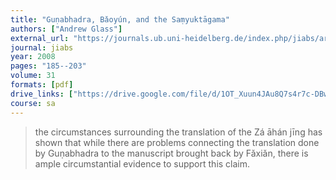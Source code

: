 ```yaml
---
title: "Guṇabhadra, Bǎoyún, and the Saṃyuktāgama"
authors: ["Andrew Glass"]
external_url: "https://journals.ub.uni-heidelberg.de/index.php/jiabs/article/view/9002/2895"
journal: jiabs
year: 2008
pages: "185--203"
volume: 31
formats: [pdf]
drive_links: ["https://drive.google.com/file/d/1OT_Xuun4JAu8Q7s4r7c-DBwk8RJjvbUr/view?usp=drivesdk"]
course: sa
---
```


>  the circumstances surrounding the translation of the Zá āhán jīng has shown that while there are problems connecting the translation done by Guṇabhadra to the manuscript brought back by Fǎxiǎn, there is ample circumstantial evidence to support this claim.

